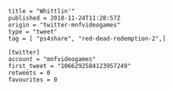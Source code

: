 ```
title = "Whittlin'"
published = 2018-11-24T11:28:57Z
origin = "twitter-mnfvideogames"
type = "tweet"
tag = [ "ps4share", "red-dead-redemption-2",]

[twitter]
account = "mnfvideogames"
first_tweet = "1066292584123957249"
retweets = 0
favourites = 0
```

<p class='image'><img src='https://mnf.m17s.net/2018/11/24/Dsw7c9ZWoAAJv3V.jpg' alt=''></p>

